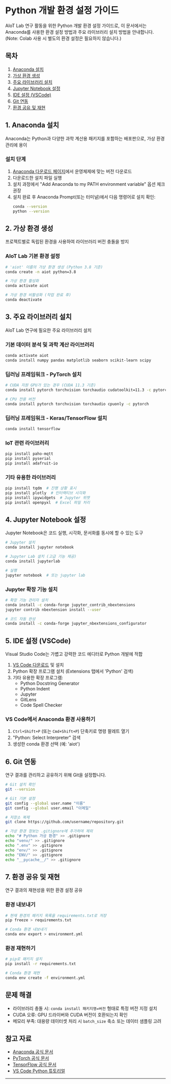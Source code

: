 # Python 개발 환경 설정 가이드

AIoT Lab 연구 활동을 위한 Python 개발 환경 설정 가이드로, 이 문서에서는 Anaconda를 사용한 환경 설정 방법과 주요 라이브러리 설치 방법을 안내합니다.
(Note: Colab 사용 시 별도의 환경 설정은 필요하지 않습니다.)

## 목차

1. [Anaconda 설치](#1-anaconda-설치)
2. [가상 환경 생성](#2-가상-환경-생성)
3. [주요 라이브러리 설치](#3-주요-라이브러리-설치)
4. [Jupyter Notebook 설정](#4-jupyter-notebook-설정)
5. [IDE 설정 (VSCode)](#5-ide-설정-vscode)
6. [Git 연동](#6-git-연동)
7. [환경 공유 및 재현](#7-환경-공유-및-재현)

## 1. Anaconda 설치

Anaconda는 Python과 다양한 과학 계산용 패키지를 포함하는 배포판으로, 가상 환경 관리에 용이

### 설치 단계

1. [Anaconda 다운로드 페이지](https://www.anaconda.com/products/individual#Downloads)에서 운영체제에 맞는 버전 다운로드
2. 다운로드한 설치 파일 실행
3. 설치 과정에서 "Add Anaconda to my PATH environment variable" 옵션 체크 권장
4. 설치 완료 후 Anaconda Prompt(또는 터미널)에서 다음 명령어로 설치 확인:
   ```bash
   conda --version
   python --version
   ```

## 2. 가상 환경 생성

프로젝트별로 독립된 환경을 사용하여 라이브러리 버전 충돌을 방지

### AIoT Lab 기본 환경 설정

```bash
# 'aiot' 이름의 가상 환경 생성 (Python 3.8 기준)
conda create -n aiot python=3.8

# 가상 환경 활성화
conda activate aiot

# 가상 환경 비활성화 (작업 완료 후)
conda deactivate
```

## 3. 주요 라이브러리 설치

AIoT Lab 연구에 필요한 주요 라이브러리 설치

### 기본 데이터 분석 및 과학 계산 라이브러리

```bash
conda activate aiot
conda install numpy pandas matplotlib seaborn scikit-learn scipy
```

### 딥러닝 프레임워크 - PyTorch 설치

```bash
# CUDA 지원 GPU가 있는 경우 (CUDA 11.3 기준)
conda install pytorch torchvision torchaudio cudatoolkit=11.3 -c pytorch

# CPU 전용 버전
conda install pytorch torchvision torchaudio cpuonly -c pytorch
```

### 딥러닝 프레임워크 - Keras/TensorFlow 설치

```bash
conda install tensorflow
```

### IoT 관련 라이브러리

```bash
pip install paho-mqtt
pip install pyserial
pip install adafruit-io
```

### 기타 유용한 라이브러리

```bash
pip install tqdm  # 진행 상황 표시
pip install plotly  # 인터랙티브 시각화
pip install ipywidgets  # Jupyter 위젯
pip install openpyxl  # Excel 파일 처리
```

## 4. Jupyter Notebook 설정

Jupyter Notebook은 코드 실행, 시각화, 문서화를 동시에 할 수 있는 도구

```bash
# Jupyter 설치
conda install jupyter notebook

# Jupyter Lab 설치 (고급 기능 제공)
conda install jupyterlab

# 실행
jupyter notebook  # 또는 jupyter lab
```

### Jupyter 확장 기능 설치

```bash
# 확장 기능 관리자 설치
conda install -c conda-forge jupyter_contrib_nbextensions
jupyter contrib nbextension install --user

# 코드 자동 완성
conda install -c conda-forge jupyter_nbextensions_configurator
```

## 5. IDE 설정 (VSCode)

Visual Studio Code는 가볍고 강력한 코드 에디터로 Python 개발에 적합

1. [VS Code 다운로드](https://code.visualstudio.com/) 및 설치
2. Python 확장 프로그램 설치 (Extensions 탭에서 'Python' 검색)
3. 기타 유용한 확장 프로그램:
   - Python Docstring Generator
   - Python Indent
   - Jupyter
   - GitLens
   - Code Spell Checker

### VS Code에서 Anaconda 환경 사용하기

1. `Ctrl+Shift+P` (또는 `Cmd+Shift+P`) 단축키로 명령 팔레트 열기
2. "Python: Select Interpreter" 검색
3. 생성한 conda 환경 선택 (예: 'aiot')

## 6. Git 연동

연구 결과를 관리하고 공유하기 위해 Git을 설정합니다.

```bash
# Git 설치 확인
git --version

# Git 기본 설정
git config --global user.name "이름"
git config --global user.email "이메일"

# 저장소 복제
git clone https://github.com/username/repository.git

# 가상 환경 정보는 .gitignore에 추가하여 제외
echo "# Python 가상 환경" >> .gitignore
echo "venv/" >> .gitignore
echo ".env" >> .gitignore
echo "env/" >> .gitignore
echo "ENV/" >> .gitignore
echo "__pycache__/" >> .gitignore
```

## 7. 환경 공유 및 재현

연구 결과의 재현성을 위한 환경 설정 공유

### 환경 내보내기

```bash
# 현재 환경의 패키지 목록을 requirements.txt로 저장
pip freeze > requirements.txt

# Conda 환경 내보내기
conda env export > environment.yml
```

### 환경 재현하기

```bash
# pip로 패키지 설치
pip install -r requirements.txt

# Conda 환경 재현
conda env create -f environment.yml
```

## 문제 해결

* 라이브러리 충돌 시: `conda install 패키지명=버전` 형태로 특정 버전 지정 설치
* CUDA 오류: GPU 드라이버와 CUDA 버전이 호환되는지 확인
* 메모리 부족: 대용량 데이터셋 처리 시 `batch_size` 축소 또는 데이터 샘플링 고려

## 참고 자료

* [Anaconda 공식 문서](https://docs.anaconda.com/)
* [PyTorch 공식 문서](https://pytorch.org/docs/stable/index.html)
* [TensorFlow 공식 문서](https://www.tensorflow.org/learn)
* [VS Code Python 튜토리얼](https://code.visualstudio.com/docs/python/python-tutorial)

---

